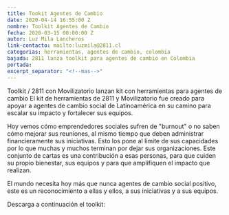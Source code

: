 ```yaml
---
title: Tookit Agentes de Cambio
date: 2020-04-14 16:55:00 Z
nombre: Toolkit Agentes de Cambio
fecha: 2020-03-15 00:00:00 Z
autor: Luz Mila Lancheros
link-contacto: mailto:luzmila@2811.cl
categorias: herramientas, agentes de cambio, colombia
bajada: 2811 lanza toolkit para agentes de cambio en Colombia
portada: 
excerpt_separator: "<!--mas-->"
---
```


Toolkit / 2811 con Movilizatorio lanzan kit con herramientas para agentes de cambio <!--mas--> El kit de herramientas de 2811 y Movilizatorio fue creado para apoyar a agentes de cambio social de Latinoamérica en su camino para escalar su impacto y fortalecer sus equipos. 

Hoy vemos cómo emprendedores sociales sufren de "burnout" o no saben cómo mejorar sus reuniones, al mismo tiempo que deben administrar financieramente sus iniciativas. Esto los pone al límite de sus capacidades por lo que muchas y muchos terminan por dejar sus organizaciones. Este conjunto de cartas es una contribución a esas personas, para que cuiden su propio bienestar, sus equipos y para que amplifiquen el impacto que realizan. 

El mundo necesita hoy más que nunca agentes de cambio social positivo, este es un reconocimiento a ellas y ellos, a sus iniciativas y a sus equipos. 

Descarga a continuación el toolkit: 

<script charset="utf-8" type="text/javascript" src="//js.hsforms.net/forms/shell.js"></script>
<script>
  hbspt.forms.create({
	portalId: "6925431",
	formId: "9ade9cfc-9775-4d28-83ad-d20a8574f942"
});
</script>
